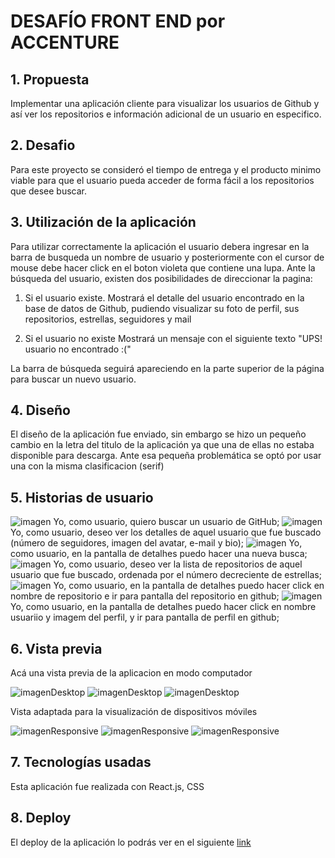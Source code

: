 # DESAFÍO FRONT END por ACCENTURE

## 1. Propuesta

Implementar una aplicación cliente para visualizar los usuarios de Github y así ver los repositorios e información
adicional de un usuario en especifico.

## 2. Desafio

Para este proyecto se consideró el tiempo de entrega y el producto minimo viable para que el usuario pueda acceder
de forma fácil a los repositorios que desee buscar.

## 3. Utilización de la aplicación

Para utilizar correctamente la aplicación el usuario debera ingresar en la barra de busqueda un nombre de usuario
y posteriormente con el cursor de mouse debe hacer click en el boton violeta que contiene una lupa. 
Ante la búsqueda del usuario, existen dos posibilidades de direccionar la pagina:

1. Si el usuario existe.
Mostrará el detalle del usuario encontrado en la base de datos de Github, pudiendo visualizar su foto de perfil, sus repositorios, estrellas, seguidores y mail

2. Si el usuario no existe
Mostrará un mensaje con el siguiente texto "UPS! usuario no encontrado :("

La barra de búsqueda seguirá apareciendo en la parte superior de la página para buscar un nuevo usuario.

## 4. Diseño

El diseño de la aplicación fue enviado, sin embargo se hizo un pequeño cambio en la letra del titulo de la aplicación
ya que una de ellas no estaba disponible para descarga. Ante esa pequeña problemática se optó por usar una con la misma clasificacion (serif)

## 5. Historias de usuario

![imagen](/src/img/chincheta.png) Yo, como usuario, quiero buscar un usuario de GitHub;
![imagen](/src/img/chincheta.png) Yo, como usuario, deseo ver los detalles de aquel usuario que fue buscado (número de seguidores, imagen del avatar, e-mail y bio);
![imagen](/src/img/chincheta) Yo, como usuario, en la pantalla de detalhes puedo hacer una nueva busca;
![imagen](/src/img/chincheta) Yo, como usuario, deseo ver la lista de repositorios de aquel usuario que fue buscado, ordenada por el número decreciente de estrellas;
![imagen](/src/img/chincheta) Yo, como usuario, en la pantalla de detalhes puedo hacer click en nombre de repositorio e ir para pantalla del repositorio en github;
![imagen](/src/img/chincheta) Yo, como usuario, en la pantalla de detalhes puedo hacer click en nombre usuariio y imagem del perfil, y ir para pantalla de perfil en github;

## 6. Vista previa

Acá una vista previa de la aplicacion en modo computador

![imagenDesktop](/src/img/home.jpg)
![imagenDesktop](/src/img/resultdesk.jpg)
![imagenDesktop](/src/img/notfoundDesk.jpg)

Vista adaptada para la visualización de dispositivos móviles

![imagenResponsive](/src/img/homeresponsive.jpg)
![imagenResponsive](/src/img/resultresponsive.jpg)
![imagenResponsive](/src/img/notfoundresponsive.jpg)


## 7. Tecnologías usadas

Esta aplicación fue realizada con React.js, CSS

## 8. Deploy

El deploy de la aplicación lo podrás ver en el siguiente [link](https://)


